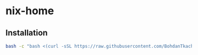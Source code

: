 # nix-home

## Installation

```sh
bash -c "bash <(curl -sSL https://raw.githubusercontent.com/BohdanTkachenko/nix-home/refs/heads/main/scripts/install.sh)"
```
